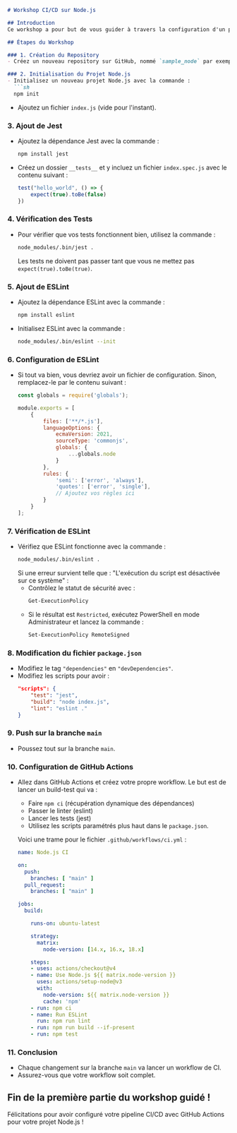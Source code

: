```markdown
# Workshop CI/CD sur Node.js

## Introduction
Ce workshop a pour but de vous guider à travers la configuration d'un pipeline CI/CD pour un projet Node.js utilisant Jest pour les tests unitaires et ESLint pour le linting du code.

## Étapes du Workshop

### 1. Création du Repository
- Créez un nouveau repository sur GitHub, nommé `sample_node` par exemple.

### 2. Initialisation du Projet Node.js
- Initialisez un nouveau projet Node.js avec la commande :
  ```sh
  npm init
  ```
- Ajoutez un fichier `index.js` (vide pour l'instant).

### 3. Ajout de Jest
- Ajoutez la dépendance Jest avec la commande :
  ```sh
  npm install jest
  ```
- Créez un dossier `__tests__` et y incluez un fichier `index.spec.js` avec le contenu suivant :
  ```javascript
  test("hello_world", () => {
      expect(true).toBe(false)
  })
  ```

### 4. Vérification des Tests
- Pour vérifier que vos tests fonctionnent bien, utilisez la commande :
  ```sh
  node_modules/.bin/jest .
  ```
  Les tests ne doivent pas passer tant que vous ne mettez pas `expect(true).toBe(true)`.

### 5. Ajout de ESLint
- Ajoutez la dépendance ESLint avec la commande :
  ```sh
  npm install eslint
  ```
- Initialisez ESLint avec la commande :
  ```sh
  node_modules/.bin/eslint --init
  ```

### 6. Configuration de ESLint
- Si tout va bien, vous devriez avoir un fichier de configuration. Sinon, remplacez-le par le contenu suivant :
  ```javascript
  const globals = require('globals');

  module.exports = [
      {
          files: ['**/*.js'],
          languageOptions: {
              ecmaVersion: 2021,
              sourceType: 'commonjs',
              globals: {
                  ...globals.node
              }
          },
          rules: {
              'semi': ['error', 'always'],
              'quotes': ['error', 'single'],
              // Ajoutez vos règles ici
          }
      }
  ];
  ```

### 7. Vérification de ESLint
- Vérifiez que ESLint fonctionne avec la commande :
  ```sh
  node_modules/.bin/eslint .
  ```
  Si une erreur survient telle que : "L'exécution du script est désactivée sur ce système" :
  - Contrôlez le statut de sécurité avec :
    ```sh
    Get-ExecutionPolicy
    ```
  - Si le résultat est `Restricted`, exécutez PowerShell en mode Administrateur et lancez la commande :
    ```sh
    Set-ExecutionPolicy RemoteSigned
    ```

### 8. Modification du fichier `package.json`
- Modifiez le tag `"dependencies"` en `"devDependencies"`. 
- Modifiez les scripts pour avoir :
  ```json
  "scripts": {
      "test": "jest",
      "build": "node index.js",
      "lint": "eslint ."
  }
  ```

### 9. Push sur la branche `main`
- Poussez tout sur la branche `main`.

### 10. Configuration de GitHub Actions
- Allez dans GitHub Actions et créez votre propre workflow. Le but est de lancer un build-test qui va :
  - Faire `npm ci` (récupération dynamique des dépendances)
  - Passer le linter (eslint)
  - Lancer les tests (jest)
  - Utilisez les scripts paramétrés plus haut dans le `package.json`.

  Voici une trame pour le fichier `.github/workflows/ci.yml` :
  ```yaml
  name: Node.js CI

  on:
    push:
      branches: [ "main" ]
    pull_request:
      branches: [ "main" ]

  jobs:
    build:

      runs-on: ubuntu-latest

      strategy:
        matrix:
          node-version: [14.x, 16.x, 18.x]

      steps:
      - uses: actions/checkout@v4
      - name: Use Node.js ${{ matrix.node-version }}
        uses: actions/setup-node@v3
        with:
          node-version: ${{ matrix.node-version }}
          cache: 'npm'
      - run: npm ci
      - name: Run ESLint
        run: npm run lint
      - run: npm run build --if-present
      - run: npm test
  ```

### 11. Conclusion
- Chaque changement sur la branche `main` va lancer un workflow de CI.
- Assurez-vous que votre workflow soit complet.

## Fin de la première partie du workshop guidé !

Félicitations pour avoir configuré votre pipeline CI/CD avec GitHub Actions pour votre projet Node.js !